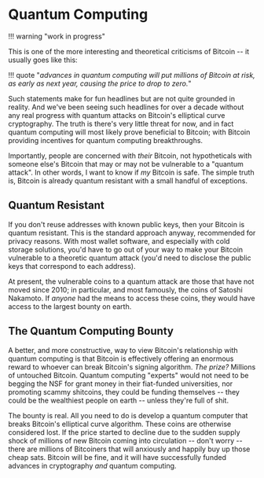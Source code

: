 # Quantum Computing 

!!! warning "work in progress"

This is one of the more interesting
 and theoretical criticisms of
 Bitcoin -- it usually goes like
 this:

!!! quote "*advances in quantum computing will put millions of Bitcoin at risk, as early as next year, causing the price to drop to zero.*"

Such statements make
 for fun headlines
 but are not quite grounded
 in reality.
And we've been seeing such headlines 
 for over a decade without any real
 progress with quantum attacks on
 Bitcoin's
 elliptical curve cryptography.
The truth is there's very little
 threat for now, and in fact 
 quantum computing
 will most likely prove
 beneficial to Bitcoin;
 with Bitcoin providing incentives
 for quantum computing breakthroughs.

Importantly,
 people are concerned
 with *their* Bitcoin,
 not hypotheticals with
 someone else's
 Bitcoin that may
 or may not be
 vulnerable to a
 "quantum attack".
In other words,
 I want to know if *my*
 Bitcoin is safe.
The simple truth is,
 Bitcoin is already quantum resistant
 with a small handful of exceptions.

## Quantum Resistant

If you don't reuse addresses with
 known public keys, then your
 Bitcoin is quantum resistant.
This is the standard approach anyway,
 recommended for privacy reasons.
With most wallet software, and
 especially with cold storage solutions,
 you'd have to go out of your way 
 to make your Bitcoin vulnerable to
 a theoretic quantum attack
 (you'd need to disclose the public keys 
 that correspond to each address).

At present,
 the vulnerable
 coins to a quantum attack
 are those that have not
 moved since 2010;
 in particular,
 and most famously,
 the coins of
 Satoshi Nakamoto.
If *anyone* had the means
 to access these coins,
 they would have
 access to the largest
 bounty on earth.


## The Quantum Computing Bounty

A better, and more constructive,
 way to view Bitcoin's relationship
 with quantum computing is that
 Bitcoin is effectively
 offering an enormous
 reward to whoever can
 break Bitcoin's signing
 algorithm.
*The prize?*
Millions of untouched Bitcoin.
Quantum computing "experts"
 would not need to be
 begging the
 NSF
 for grant money
 in their fiat-funded universities,
 nor promoting scammy
 shitcoins,
 they
 could be funding themselves --
 they could be
 the wealthiest people 
 on earth --
 unless they're full of shit.

The bounty is real.
All you need to do is
 develop a quantum computer
 that breaks Bitcoin's
 elliptical curve algorithm.
These coins are otherwise
 considered lost.
If the price started
 to decline due to the sudden
 supply shock of millions
 of new Bitcoin coming
 into circulation --
 don't worry --
 there are millions
 of Bitcoiners
 that will anxiously
 and happily
 buy up those cheap
 sats.
Bitcoin will be fine,
 and it will have successfully
 funded advances
 in cryptography *and*
 quantum computing.






